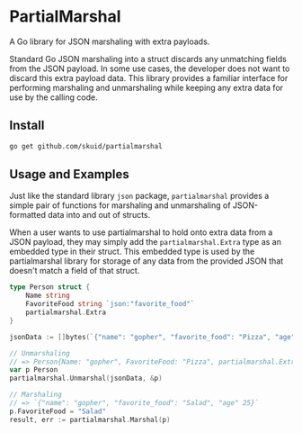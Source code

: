 # PartialMarshal
A Go library for JSON marshaling  with extra payloads.

Standard Go JSON marshaling into a struct discards any unmatching fields from the JSON payload. In some use cases, the developer does not want to discard this extra payload data. This library provides a familiar interface for performing marshaling and unmarshaling while keeping any extra data for use by the calling code.

## Install

```bash
go get github.com/skuid/partialmarshal
```

## Usage and Examples

Just like the standard library `json` package, `partialmarshal` provides a simple pair of functions for marshaling and unmarshaling of JSON-formatted data into and out of structs.

When a user wants to use partialmarshal to hold onto extra data from a JSON payload, they may simply add the `partialmarshal.Extra` type as an embedded type in their struct. This embedded type is used by the partialmarshal library for storage of any data from the provided JSON that doesn't match a field of that struct.

```go
type Person struct {
	Name string
	FavoriteFood string `json:"favorite_food"`
	partialmarshal.Extra
}

jsonData := []bytes(`{"name": "gopher", "favorite_food": "Pizza", "age": 25}`)
```

```go
// Unmarshaling
// => Person{Name: "gopher", FavoriteFood: "Pizza", partialmarshal.Extra{"age":25}}
var p Person
partialmarshal.Unmarshal(jsonData, &p)

// Marshaling
// => `{"name": "gopher", "favorite_food": "Salad", "age" 25}`
p.FavoriteFood = "Salad"
result, err := partialmarshal.Marshal(p)
```

